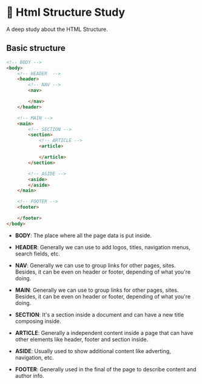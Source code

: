 # 📜  Html Structure Study
A deep study about the HTML Structure.

## Basic structure
```html
<!-- BODY -->
<body>
	<!-- HEADER  -->
	<header>
		<!-- NAV -->
		<nav>

		</nav>
	</header>

	<!-- MAIN -->
	<main>
		<!-- SECTION -->
		<section>
			<!-- ARTICLE -->
			<article>

			</article>
		</section>

		<!-- ASIDE -->
		<aside>
		</aside>
	</main>

	<!-- FOOTER -->
	<footer>

	</footer>
</body>
```
- **BODY**: The place where all the page data is put inside.

- **HEADER**: Generally we can use to add logos, titles, navigation menus, search fields, etc.

- **NAV**: Generally we can use to group links for other pages, sites. Besides, it can be even on header or footer, depending of what you're doing.

- **MAIN**: Generally we can use to group links for other pages, sites. Besides, it can be even on header or footer, depending of what you're doing.

- **SECTION**: It's a section inside a document and can have a new title composing inside.

- **ARTICLE**: Generally a independent content inside a page that can have other elements like header, footer and section inside.

- **ASIDE**: Usually used to show additional content like adverting, navigation, etc.

- **FOOTER**: Generally used  in the final of the page to describe content and author info.